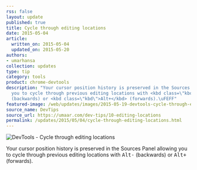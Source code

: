 ```yaml
---
rss: false
layout: update
published: true
title: Cycle through editing locations
date: 2015-05-04
article:
  written_on: 2015-05-04
  updated_on: 2015-05-20
authors:
- umarhansa
collection: updates
type: tip
category: tools
product: chrome-devtools
description: "Your cursor position history is preserved in the Sources Panel, allowing
  you to cycle through previous editing locations with <kbd class=\"kbd\">Alt-</kbd>
  (backwards) or <kbd class=\"kbd\">Alt+</kbd> (forwards).\uFEFF"
featured-image: /web/updates/images/2015-05-19-devtools-cycle-through-editing-locations/editing-locations.gif
source_name: DevTips
source_url: https://umaar.com/dev-tips/10-editing-locations
permalink: /updates/2015/05/04/cycle-through-editing-locations.html
---
```

<img src="/web/updates/images/2015-05-19-devtools-cycle-through-editing-locations/editing-locations.gif" alt="DevTools - Cycle through editing locations">

Your cursor position history is preserved in the Sources Panel allowing you to cycle through previous editing locations with <kbd class="kbd">Alt-</kbd> (backwards) or <kbd class="kbd">Alt+</kbd> (forwards).﻿